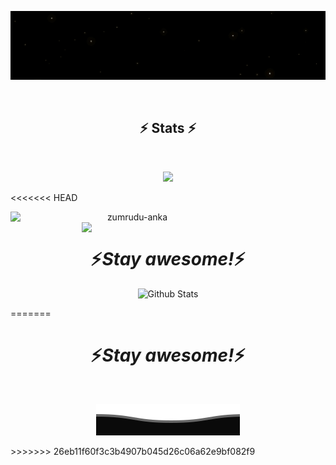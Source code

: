 <p align="center" width="200">
  <img src="https://github.com/ulugbekivich/ulugbekivich/blob/main/github.gif" alt="Hi, I'm Shaydullayev 👋">
</p>

<br>

<h2 align="center">⚡ Stats ⚡</h2>
<br>
<p align="center" >
  <a href="https://github.com/ulugbekivich/github-readme-stats"> 
      <img  src="https://github-readme-stats.vercel.app/api?username=ulugbekivich&&show_icons=true&theme=dark"/>
  </a>
</p>

<<<<<<< HEAD
<p align=center>
  <div align=center>
    <a href="https://github.com/ulugbekivich/github-readme-streak-stats">
      <img align="left" width=390 src="https://github-readme-stats.vercel.app/api?username=ulugbekivich&&show_icons=true&theme=dark&border=61dafb&hide_border=true" alt="zumrudu-anka" />
    </a>
    <a href="https://github.com/anuraghazra/github-readme-stats">
      <img align="right" width=390 src="https://github-readme-stats.vercel.app/api?username=zumrudu-anka&show_icons=true&theme=react&border_color=61dafb&hide_border=true" />
    </a>
  </div>
</p>

<br>
<h1 align='center'>⚡️<i>Stay awesome!</i>⚡️</h1>
<p align="center">
        <img src="" alt="Github Stats" />
</p>
=======
<br>
<h1 align='center'>⚡️<i>Stay awesome!</i>⚡️</h1>
<br>
<p align="center">
        <img src="https://github.com/ulugbekivich/ulugbekivich/blob/main/Bottom.svg" alt="Github Stats" />
</p>
>>>>>>> 26eb11f60f3c3b4907b045d26c06a62e9bf082f9


